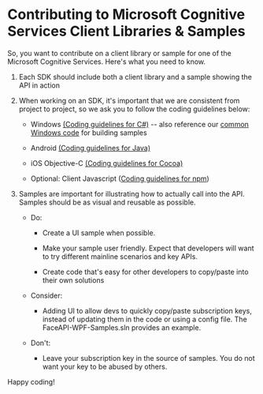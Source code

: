 Contributing to Microsoft Cognitive Services Client Libraries & Samples
===============================================
So, you want to contribute on a client library or sample for one of the Microsoft Cognitive Services.
Here's what you need to know.

1.  Each SDK should include both a client library and a sample showing the API in
    action

2.  When working on an SDK, it's important that we are consistent from project to project, so we ask you to follow the coding guidelines below:

    -   Windows [(Coding guidelines for C#)](https://msdn.microsoft.com/en-us/library/ff926074.aspx) -- also reference our [common Windows code](https://github.com/Microsoft/Cognitive-common-windows) for building samples

    -   Android [(Coding guidelines for
        Java)](<http://source.android.com/source/code-style.html>)

    -   iOS Objective-C [(Coding guidelines for
        Cocoa)](<https://developer.apple.com/library/mac/documentation/Cocoa/Conceptual/CodingGuidelines/CodingGuidelines.html>)

    -   Optional: Client Javascript ([Coding guidelines for
        npm](<https://docs.npmjs.com/misc/coding-style>))

3.  Samples are important for illustrating how to actually call into the API.
    Samples should be as visual and reusable as possible.

    - Do:

        -   Create a UI sample when possible.

        -   Make your sample user friendly. Expect that developers will want to try
        different mainline scenarios and key APIs.

        -   Create code that's easy for other developers to copy/paste into their
        own solutions

    - Consider:

        -   Adding UI to allow devs to quickly copy/paste subscription keys, instead
        of updating them in the code or using a config file. The
        FaceAPI-WPF-Samples.sln provides an example.

    - Don't:

        -   Leave your subscription key in the source of samples. You do not want your key to be abused by others.

Happy coding!
